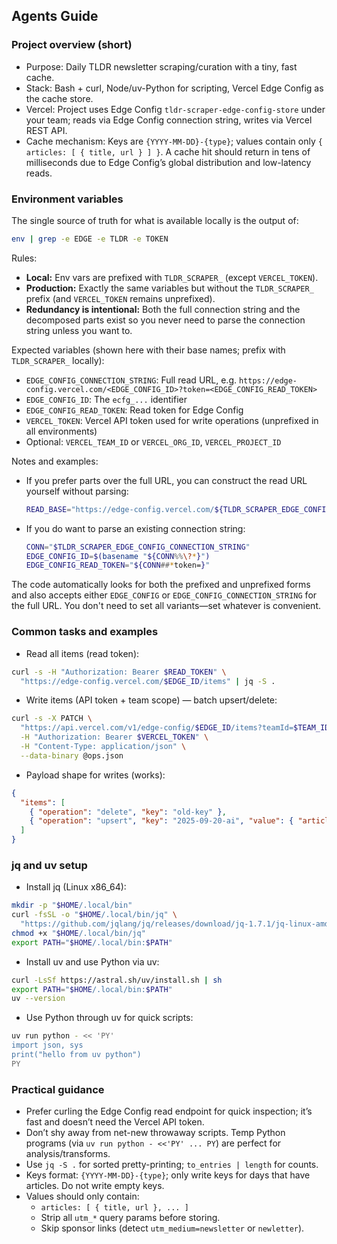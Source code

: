 ## Agents Guide

### Project overview (short)

- Purpose: Daily TLDR newsletter scraping/curation with a tiny, fast cache.
- Stack: Bash + curl, Node/uv-Python for scripting, Vercel Edge Config as the cache store.
- Vercel: Project uses Edge Config `tldr-scraper-edge-config-store` under your team; reads via Edge Config connection string, writes via Vercel REST API.
- Cache mechanism: Keys are `{YYYY-MM-DD}-{type}`; values contain only `{ articles: [ { title, url } ] }`. A cache hit should return in tens of milliseconds due to Edge Config’s global distribution and low-latency reads.

### Environment variables

The single source of truth for what is available locally is the output of:

```bash
env | grep -e EDGE -e TLDR -e TOKEN
```

Rules:

- **Local:** Env vars are prefixed with `TLDR_SCRAPER_` (except `VERCEL_TOKEN`).
- **Production:** Exactly the same variables but without the `TLDR_SCRAPER_` prefix (and `VERCEL_TOKEN` remains unprefixed).
- **Redundancy is intentional:** Both the full connection string and the decomposed parts exist so you never need to parse the connection string unless you want to.

Expected variables (shown here with their base names; prefix with `TLDR_SCRAPER_` locally):

- `EDGE_CONFIG_CONNECTION_STRING`: Full read URL, e.g. `https://edge-config.vercel.com/<EDGE_CONFIG_ID>?token=<EDGE_CONFIG_READ_TOKEN>`
- `EDGE_CONFIG_ID`: The `ecfg_...` identifier
- `EDGE_CONFIG_READ_TOKEN`: Read token for Edge Config
- `VERCEL_TOKEN`: Vercel API token used for write operations (unprefixed in all environments)
- Optional: `VERCEL_TEAM_ID` or `VERCEL_ORG_ID`, `VERCEL_PROJECT_ID`

Notes and examples:

- If you prefer parts over the full URL, you can construct the read URL yourself without parsing:
  ```bash
  READ_BASE="https://edge-config.vercel.com/${TLDR_SCRAPER_EDGE_CONFIG_ID}?token=${TLDR_SCRAPER_EDGE_CONFIG_READ_TOKEN}"
  ```
- If you do want to parse an existing connection string:
  ```bash
  CONN="$TLDR_SCRAPER_EDGE_CONFIG_CONNECTION_STRING"
  EDGE_CONFIG_ID=$(basename "${CONN%%\?*}")
  EDGE_CONFIG_READ_TOKEN="${CONN##*token=}"
  ```

The code automatically looks for both the prefixed and unprefixed forms and also accepts either `EDGE_CONFIG` or `EDGE_CONFIG_CONNECTION_STRING` for the full URL. You don't need to set all variants—set whatever is convenient.

### Common tasks and examples

- Read all items (read token):
```bash
curl -s -H "Authorization: Bearer $READ_TOKEN" \
  "https://edge-config.vercel.com/$EDGE_ID/items" | jq -S .
```

- Write items (API token + team scope) — batch upsert/delete:
```bash
curl -s -X PATCH \
  "https://api.vercel.com/v1/edge-config/$EDGE_ID/items?teamId=$TEAM_ID" \
  -H "Authorization: Bearer $VERCEL_TOKEN" \
  -H "Content-Type: application/json" \
  --data-binary @ops.json
```

- Payload shape for writes (works):
```json
{
  "items": [
    { "operation": "delete", "key": "old-key" },
    { "operation": "upsert", "key": "2025-09-20-ai", "value": { "articles": [ { "title": "...", "url": "..." } ] } }
  ]
}
```

### jq and uv setup

- Install jq (Linux x86_64):
```bash
mkdir -p "$HOME/.local/bin"
curl -fsSL -o "$HOME/.local/bin/jq" \
  "https://github.com/jqlang/jq/releases/download/jq-1.7.1/jq-linux-amd64"
chmod +x "$HOME/.local/bin/jq"
export PATH="$HOME/.local/bin:$PATH"
```

- Install uv and use Python via uv:
```bash
curl -LsSf https://astral.sh/uv/install.sh | sh
export PATH="$HOME/.local/bin:$PATH"
uv --version
```

- Use Python through uv for quick scripts:
```bash
uv run python - << 'PY'
import json, sys
print("hello from uv python")
PY
```

### Practical guidance

- Prefer curling the Edge Config read endpoint for quick inspection; it’s fast and doesn’t need the Vercel API token.
- Don’t shy away from net-new throwaway scripts. Temp Python programs (via `uv run python - <<'PY' ... PY`) are perfect for analysis/transforms.
- Use `jq -S .` for sorted pretty-printing; `to_entries | length` for counts.
- Keys format: `{YYYY-MM-DD}-{type}`; only write keys for days that have articles. Do not write empty keys.
- Values should only contain:
  - `articles: [ { title, url }, ... ]`
  - Strip all `utm_*` query params before storing.
  - Skip sponsor links (detect `utm_medium=newsletter` or `newletter`).

